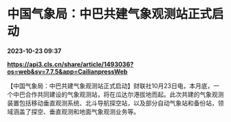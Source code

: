 # 中国气象局：中巴共建气象观测站正式启动

**2023-10-23 09:37**

**https://api3.cls.cn/share/article/1493036?os=web&sv=7.7.5&app=CailianpressWeb**

【中国气象局：中巴共建气象观测站正式启动】财联社10月23日电，本月底，一个中巴合作共同建设的气象观测站，将在瓜达尔港拔地而起。此次共建的气象观测装置包括移动垂直观测系统、北斗导航探空站，以及部分自动气象站和备份站，领域涵盖了探空、垂直观测和地面气象观测业务等。
